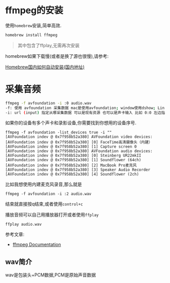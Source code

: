 # ffmpeg的安装

使用`homebrew`安装,简单高效.

```bash
homebrew install ffmpeg
```

> 其中包含了ffplay,无需再次安装

homebrew如果下载慢(或者是换了源也很慢),请参考:

[Homebrew国内如何自动安装(国内地址)](https://zhuanlan.zhihu.com/p/111014448)

# 采集音频

```bash
ffmpeg -f avfoundation -i :0 audio.wav
-f: 使用 avfoundation 采集数据 mac是使用avfoundation; window使用dshow; Linux 使用alsa
-i: url (input) 指定从哪采集数据 可以是现有资源 也可以是声卡输入 比如 0:0 左边指的是视频,右边指的是音频 数字代表的是设备序号
```

如果你的设备有多个声卡和录影设备,你需要找到你想用的设备序号.

```b
ffmpeg -f avfoundation -list_devices true -i ""
[AVFoundation indev @ 0x7f958b52a380] AVFoundation video devices:
[AVFoundation indev @ 0x7f958b52a380] [0] FaceTime高清摄像头（内建）
[AVFoundation indev @ 0x7f958b52a380] [1] Capture screen 0
[AVFoundation indev @ 0x7f958b52a380] AVFoundation audio devices:
[AVFoundation indev @ 0x7f958b52a380] [0] Steinberg UR22mkII
[AVFoundation indev @ 0x7f958b52a380] [1] Soundflower (64ch)
[AVFoundation indev @ 0x7f958b52a380] [2] MacBook Pro麦克风
[AVFoundation indev @ 0x7f958b52a380] [3] Speaker Audio Recorder
[AVFoundation indev @ 0x7f958b52a380] [4] Soundflower (2ch)
```

比如我想使用内建麦克风录音,那么就是

```bas
ffmpeg -f avfoundation -i :2 audio.wav
```

结束就直接按q结束,或者使用`control+c`

播放音频可以自己用播放器打开或者使用`ffplay`

```bas
ffplay audio.wav
```

参考文章:

- [ffmpeg Documentation](https://ffmpeg.org/documentation.html)

## wav简介

wav是包装头+PCM数据,PCM是原始声音数据